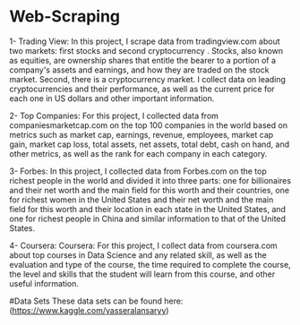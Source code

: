 # Web-Scraping
1- Trading View: In this project, I scrape data from tradingview.com about two markets: first stocks and second cryptocurrency . Stocks, also known as equities, are ownership shares that entitle the bearer to a portion of a company's assets and earnings, and how they are traded on the stock market. Second, there is a cryptocurrency market. I collect data on leading cryptocurrencies and their performance, as well as the current price for each one in US dollars and other important information.
<br />

2- Top Companies: For this project, I collected data from companiesmarketcap.com on the top 100 companies in the world based on metrics such as market cap, earnings, revenue, employees, market cap gain, market cap loss, total assets, net assets, total debt, cash on hand, and other metrics, as well as the rank for each company in each category. 
<br />

3- Forbes: In this project, I collected data from Forbes.com on the top richest people in the world and divided it into three parts: one for billionaires and their net worth and the main field for this worth and their countries, one for richest women in the United States and their net worth and the main field for this worth and their location in each state in the United States, and one for richest people in China and similar information to that of the United States.
<br />

4- Coursera: Coursera: For this project, I collect data from coursera.com about top courses in Data Science and any related skill, as well as the evaluation and type of the course, the time required to complete the course, the level and skills that the student will learn from this course, and other useful information.
<br />

#Data Sets
These data sets can be found here: (https://www.kaggle.com/yasseralansaryy)
